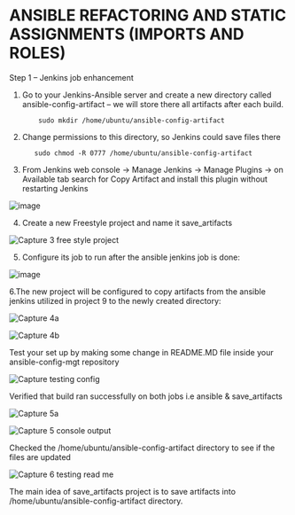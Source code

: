 
# ANSIBLE REFACTORING AND STATIC ASSIGNMENTS (IMPORTS AND ROLES)


Step 1 – Jenkins job enhancement

 1. Go to your Jenkins-Ansible server and create a new directory called ansible-config-artifact – we will store there all artifacts after each build.

            sudo mkdir /home/ubuntu/ansible-config-artifact
            
 2. Change permissions to this directory, so Jenkins could save files there 

           sudo chmod -R 0777 /home/ubuntu/ansible-config-artifact
             
 3. From Jenkins web console -> Manage Jenkins -> Manage Plugins -> on Available tab search for Copy Artifact and install this plugin without restarting Jenkins

  ![image](https://user-images.githubusercontent.com/92916632/161092590-5d869d41-9b81-401c-aa33-5ac75ef91f64.png)


4. Create a new Freestyle project and name it save_artifacts

 ![Capture 3 free style project](https://user-images.githubusercontent.com/92916632/161128801-7b1ad998-95cd-4521-9f4b-529062491418.PNG)


5. Configure its job to run after the ansible jenkins job is done:

![image](https://user-images.githubusercontent.com/92916632/161136118-111eea08-446c-4f96-8f0f-d3f1980f010d.png)


6.The new project will be configured to copy artifacts from the ansible jenkins utilized in project 9 to the newly created directory: 

![Capture 4a](https://user-images.githubusercontent.com/92916632/161140301-07ce1485-6ef4-40b5-bb98-7ce1df7f1ee6.PNG)

![Capture 4b](https://user-images.githubusercontent.com/92916632/161140358-0e789a2b-dc86-4ec5-b5e8-14fae05375fc.PNG)


Test your set up by making some change in README.MD file inside your ansible-config-mgt repository

![Capture testing config](https://user-images.githubusercontent.com/92916632/161156214-0f98a8a2-aa7d-49ba-bd58-1e524abbea11.PNG)





Verified that build ran successfully on both jobs i.e ansible & save_artifacts


![Capture 5a](https://user-images.githubusercontent.com/92916632/161158876-b1c6872b-33dc-44ce-852d-1694f90bec31.PNG)


![Capture 5  console output](https://user-images.githubusercontent.com/92916632/161157413-45060c55-bf81-4f2c-b6ea-ea1fe7723a5e.PNG) 

Checked the /home/ubuntu/ansible-config-artifact directory to see if the files are updated 

![Capture 6 testing read me](https://user-images.githubusercontent.com/92916632/161159622-ce39683b-b7e7-45d2-ba3d-c0c53a3024bb.PNG)


The main idea of save_artifacts project is to save artifacts into /home/ubuntu/ansible-config-artifact directory.












